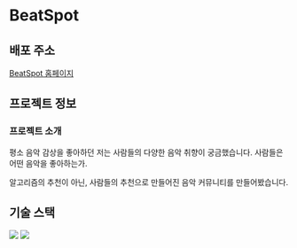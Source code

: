 
# BeatSpot

## 배포 주소

[BeatSpot 홈페이지](https://main--beatspot.netlify.app)

## 프로젝트 정보

### 프로젝트 소개

평소 음악 감상을 좋아하던 저는 사람들의 다양한 음악 취향이 궁금했습니다.
사람들은 어떤 음악을 좋아하는가.

알고리즘의 추천이 아닌, 사람들의 추천으로 만들어진 음악 커뮤니티를 만들어봤습니다.

## 기술 스택

<img src="https://img.shields.io/badge/Next.js-#000000?style=for-the-badge&logo=Next.js&logoColor=white">

<img src="https://img.shields.io/badge/shadcn/ui-#000000?style=for-the-badge&logo=shadcn/ui&logoColor=white">
